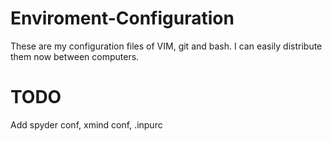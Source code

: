 Enviroment-Configuration
========================

These are my configuration files of VIM, git and bash. I can easily distribute them now between computers.

TODO
====

Add spyder conf, xmind conf, .inpurc
